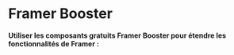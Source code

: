 # Framer Booster

**Utiliser les composants gratuits Framer Booster pour étendre les fonctionnalités de Framer :**
